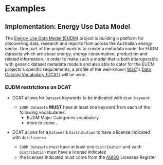 # Examples

## Implementation: Energy Use Data Model
The [Energy Use Data Model (EUDM)](https://eudm.csiro.au) project is building a platform for discovering data, research and reports from across the Australian energy sector. One part of the project work is to create a metadata model for EUDM datasets which are about energy, energy consumption, production and related information. In order to make such a model that is both interoperable with generic dataset metadata models and also able to cater for the EUDM projects's specific requirements, a profile of the well-known [W3C](https://www.w3.org)'s [Data Catalog Vocabulary (DCAT)](https://www.w3.org/TR/vocab-dcat/) will be used.

### EUDM restrictions on DCAT
* DCAT allows for `Dataset` keywords to be indicated with `dcat:keyword`
  * `EUDM Datasets` **MUST** have at least one keyword from each of the following vocabularies:
    * EUDM Major Categories vocabulary
    * *more to come...*

* DCAT allows for a `Dataset`'s `Distribution` to have a license indicated with `dct:license`
  * `EUDM Datasets` must have at least one `Distribution` and each `Distribution` must have a license indicated
  * the licenses indicated must come from the [AGISO](http://linked.data.gov.au/agiso) Licenses Register
